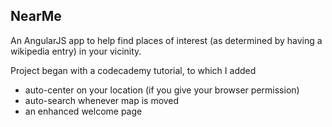 ## NearMe

An AngularJS app to help find places of interest (as determined by having a wikipedia entry) in your vicinity.

Project began with a codecademy tutorial, to which I added
* auto-center on your location (if you give your browser permission)
* auto-search whenever map is moved
* an enhanced welcome page